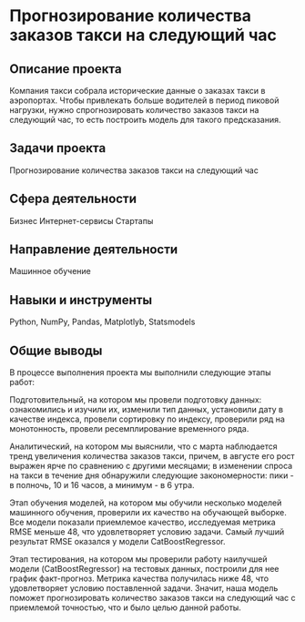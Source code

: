 # Прогнозирование количества заказов такси на следующий час

## Описание проекта

Компания такси собрала исторические данные о заказах такси в аэропортах. Чтобы привлекать больше водителей в период пиковой нагрузки, нужно спрогнозировать количество заказов такси на следующий час, то есть построить модель для такого предсказания.

## Задачи проекта

Прогнозирование количества заказов такси на следующий час

## Сфера деятельности

Бизнес Интернет-сервисы Стартапы

## Направление деятельности

Машинное обучение

## Навыки и инструменты
Python, NumPy, Pandas, Matplotlyb, Statsmodels

## Общие выводы
В процессе выполнения проекта мы выполнили следующие этапы работ:

Подготовительный, на котором мы провели подготовку данных: ознакомились и изучили их, изменили тип данных, установили дату в качестве индекса, провели сортировку по индексу, проверили ряд на монотонность, провели ресемплирование временного ряда.

Аналитический, на котором мы выяснили, что с марта наблюдается тренд увеличения количества заказов такси, причем, в августе его рост выражен ярче по сравнению с другими месяцами; в изменении спроса на такси в течение дня обнаружили следующие закономерности: пики - в полночь, 10 и 16 часов, а минимум - в 6 утра.

Этап обучения моделей, на котором мы обучили несколько моделей машинного обучения, проверили их качество на обучающей выборке. Все модели показали приемлемое качество, исследуемая метрика RMSE меньше 48, что удовлетворяет условию задачи. Самый лучший результат RMSE оказался у модели CatBoostRegressor.

Этап тестирования, на котором мы проверили работу наилучшей модели (CatBoostRegressor) на тестовых данных, построили для нее график факт-прогноз. Метрика качества получилась ниже 48, что удовлетворяет условию поставленной задачи. Значит, наша модель поможет прогнозировать количество заказов такси на следующий час с приемлемой точностью, что и было целью данной работы.

